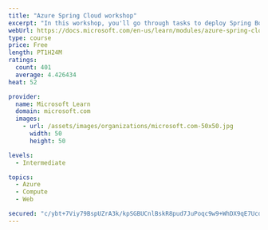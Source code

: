 ```yaml
---
title: "Azure Spring Cloud workshop"
excerpt: "In this workshop, you'll go through tasks to deploy Spring Boot microservices to Azure Spring Cloud (ASC)."
webUrl: https://docs.microsoft.com/en-us/learn/modules/azure-spring-cloud-workshop/
type: course
price: Free
length: PT1H24M
ratings:
  count: 401
  average: 4.426434
heat: 52

provider:
  name: Microsoft Learn
  domain: microsoft.com
  images:
    - url: /assets/images/organizations/microsoft.com-50x50.jpg
      width: 50
      height: 50

levels:
  - Intermediate

topics:
  - Azure
  - Compute
  - Web

secured: "c/ybt+7Viy79BspUZrA3k/kpSGBUCnlBskR8pud7JuPoqc9w9+WhDX9qE7UcdhB5TXuuS+eaPiwMnib36g/kI0vekX9b5iUV42ZnrhQq26aNHz3+poLjP9YNhCQ9p0H/uQck3rczsyGh1bNUmKHAgS1eYN0Qn1SV9pXVqacq3ainM6CNxG4mrmDiVplLK0mSZV+mvWq0jec44vcQa+YpXetmfGRpZ75XzTsFX5n7cAXK4r/1ZkiVR9E0O+czWuI3xqeU5S8t/EAk50XYyXZ1UlTx+Vq1tLr8ouwkEv3GljDtp62swY4Lu9V6fPhG8bPg0A7eF31QJ6VvcWOHSYHAw/+bfnmgxKbZE/oXcs4Mle/YofFh2a+t0vJHgPM6GFAmXcNpWHG8mAMcifpa8kGOSM523cjPsXnStNm31O+n0K8=;XnppgCbCn5Swp0qPKSz32g=="
---
```


